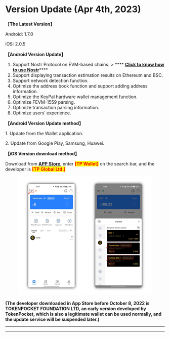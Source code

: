 # Version Update (Apr 4th, 2023)

【**The Latest Version】**

Android: 1.7.0&#x20;

iOS: 2.0.5



**【Android Version Update】**

1. Support Nostr Protocol on EVM-based chains. > **** [**Click to know how to use Nostr**](../../wallet-operation/protocol/nostr.md)****
2. Support displaying transaction estimation results on Ethereum and BSC.
3. Support network detection function.
4. Optimize the address book function and support adding address information.
5. Optimize the KeyPal hardware wallet management function.
6. Optimize FEVM-1559 parsing.
7. Optimize transaction parsing information.
8. Optimize users’ experience.



**【Android Version Update method】**

&#x20;1\. Update from the Wallet application.

&#x20;2\. Update from Google Play, Samsung, Huawei.



**【iOS Version download method】‌**

&#x20; Download from [**APP Store**](https://apps.apple.com/hk/app/tp-global-wallet/id6444625622), enter <mark style="color:red;">**\[TP Wallet]**</mark> on the search bar, and the developer is <mark style="color:red;">**\[TP Global Ltd.]**</mark>

<figure><img src="../../.gitbook/assets/image (1) (2).png" alt=""><figcaption></figcaption></figure>

**(The developer downloaded in App Store before October 8, 2022 is TOKENPOCKET FOUNDATION LTD, an early version developed by TokenPocket, which is also a legitimate wallet can be used normally, and the update service will be suspended later.)**

****

****
